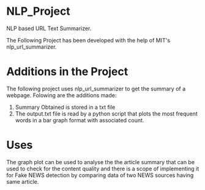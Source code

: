 # NLP_Project
NLP based URL Text Summarizer.

The Following Project has been developed with the help of MIT's nlp_url_summarizer.

# Additions in the Project

The following project uses nlp_url_summarizer to get the summary of a webpage. Folowing are the additions made:

1) Summary Obtained is stored in a txt file
2) The output.txt file is read by a python script that plots the most frequent words in a bar graph format with associated count.

# Uses

The graph plot can be used to analyse the the article summary that can be used to check for the content quality and there is a scope of implementing it for Fake NEWS detection by comparing data of two NEWS sources having same article.

